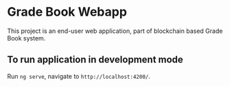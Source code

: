 # Grade Book Webapp

This project is an end-user web application, part of blockchain based Grade Book system.

## To run application in development mode

Run `ng serve`, navigate to `http://localhost:4200/`.
